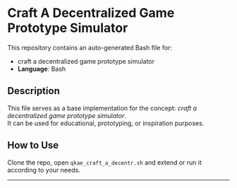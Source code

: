 # Craft A Decentralized Game Prototype Simulator

This repository contains an auto-generated Bash file for:

- craft a decentralized game prototype simulator
- **Language**: Bash

## Description

This file serves as a base implementation for the concept: *craft a decentralized game prototype simulator*.  
It can be used for educational, prototyping, or inspiration purposes.

## How to Use

Clone the repo, open `qkae_craft_a_decentr.sh` and extend or run it according to your needs.

---


